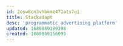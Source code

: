 ```yaml
---
id: 2osw8cn3vhbkmz471ats7gi
title: Stackadapt
desc: 'programmatic advertising platform'
updated: 1689869189398
created: 1689869156095
---
```

